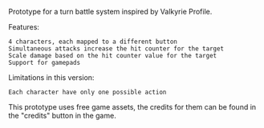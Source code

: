 ​Prototype for a turn battle system inspired by Valkyrie Profile.

Features:

    4 characters, each mapped to a different button
    Simultaneous attacks increase the hit counter for the target
    Scale damage based on the hit counter value for the target
    Support for gamepads

Limitations in this version:

    Each character have only one possible action

This prototype uses free game assets, the credits for them can be found in the "credits" button in the game.
